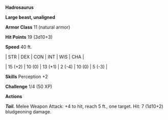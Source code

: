 **Hadrosaurus**

**Large beast, unaligned**

**Armor Class** 11 (natural armor)

**Hit Points** 19 (3d10+3)

**Speed** 40 ft.

|   STR   |   DEX   |   CON   |   INT   |   WIS   |   CHA   |
  
| 15 (+2) | 10 (0) | 13 (+1) | 2 (-4) | 10 (0) | 5 (-3) |

**Skills** Perception +2

**Challenge** 1/4 (50 XP)

**Actions**

***Tail.*** Melee Weapon Attack: +4 to hit, reach 5 ft., one target. Hit: 7 (1d10+2) bludgeoning damage.

